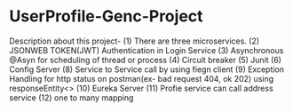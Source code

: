 # UserProfile-Genc-Project
Description about this project-
    (1) There are three microservices.
    (2) JSONWEB TOKEN(JWT) Authentication in Login Service
    (3) Asynchronous @Asyn for scheduling of thread or process
    (4) Circuit breaker
    (5) Junit
    (6) Config Server
    (8) Service to Service call by using fiegn client
    (9) Exception Handling for http status on postman(ex- bad request 404, ok 202) using responseEntity<>
    (10) Eureka Server
    (11) Profie service can call address service
    (12) one to many mapping
   
    
